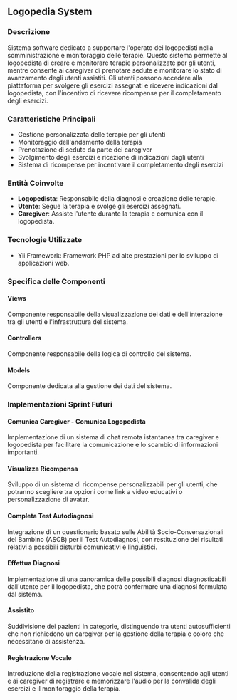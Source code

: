 ## Logopedia System

### Descrizione

Sistema software dedicato a supportare l'operato dei logopedisti nella somministrazione e monitoraggio delle terapie. Questo sistema permette al logopedista di creare e monitorare terapie personalizzate per gli utenti, mentre consente ai caregiver di prenotare sedute e monitorare lo stato di avanzamento degli utenti assistiti. Gli utenti possono accedere alla piattaforma per svolgere gli esercizi assegnati e ricevere indicazioni dal logopedista, con l'incentivo di ricevere ricompense per il completamento degli esercizi.

### Caratteristiche Principali

- Gestione personalizzata delle terapie per gli utenti
- Monitoraggio dell'andamento della terapia
- Prenotazione di sedute da parte dei caregiver
- Svolgimento degli esercizi e ricezione di indicazioni dagli utenti
- Sistema di ricompense per incentivare il completamento degli esercizi

### Entità Coinvolte

- **Logopedista**: Responsabile della diagnosi e creazione delle terapie.
- **Utente**: Segue la terapia e svolge gli esercizi assegnati.
- **Caregiver**: Assiste l'utente durante la terapia e comunica con il logopedista.

### Tecnologie Utilizzate

- Yii Framework: Framework PHP ad alte prestazioni per lo sviluppo di applicazioni web.

### Specifica delle Componenti

#### Views

Componente responsabile della visualizzazione dei dati e dell'interazione tra gli utenti e l'infrastruttura del sistema.

#### Controllers

Componente responsabile della logica di controllo del sistema.


#### Models

Componente dedicata alla gestione dei dati del sistema.

### Implementazioni Sprint Futuri

#### Comunica Caregiver - Comunica Logopedista
Implementazione di un sistema di chat remota istantanea tra caregiver e logopedista per facilitare la comunicazione e lo scambio di informazioni importanti.

#### Visualizza Ricompensa
Sviluppo di un sistema di ricompense personalizzabili per gli utenti, che potranno scegliere tra opzioni come link a video educativi o personalizzazione di avatar.

#### Completa Test Autodiagnosi
Integrazione di un questionario basato sulle Abilità Socio-Conversazionali del Bambino (ASCB) per il Test Autodiagnosi, con restituzione dei risultati relativi a possibili disturbi comunicativi e linguistici.

#### Effettua Diagnosi
Implementazione di una panoramica delle possibili diagnosi diagnosticabili dall'utente per il logopedista, che potrà confermare una diagnosi formulata dal sistema.

#### Assistito
Suddivisione dei pazienti in categorie, distinguendo tra utenti autosufficienti che non richiedono un caregiver per la gestione della terapia e coloro che necessitano di assistenza.

#### Registrazione Vocale
Introduzione della registrazione vocale nel sistema, consentendo agli utenti e ai caregiver di registrare e memorizzare l'audio per la convalida degli esercizi e il monitoraggio della terapia.

